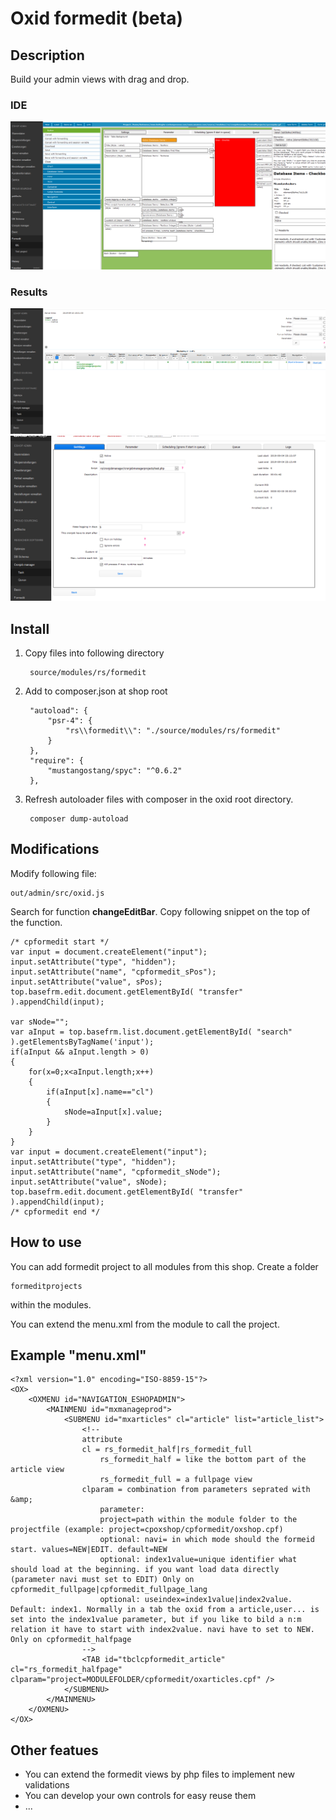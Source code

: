 # Oxid formedit (beta)

## Description

Build your admin views with drag and drop.

### IDE
![](ide.png)

### Results
![](view1.png)
![](view2.png)

## Install

1. Copy files into following directory

        source/modules/rs/formedit
    
2. Add to composer.json at shop root
  
        "autoload": {
            "psr-4": {
                "rs\\formedit\\": "./source/modules/rs/formedit"
            }
        },
        "require": {
            "mustangostang/spyc": "^0.6.2"
        },

3. Refresh autoloader files with composer in the oxid root directory.

        composer dump-autoload


## Modifications

Modify following file:

    out/admin/src/oxid.js
    
Search for function **changeEditBar**. Copy following snippet on the top of the function.

    /* cpformedit start */
    var input = document.createElement("input");
    input.setAttribute("type", "hidden");
    input.setAttribute("name", "cpformedit_sPos");
    input.setAttribute("value", sPos);
    top.basefrm.edit.document.getElementById( "transfer" ).appendChild(input);

    var sNode="";
    var aInput = top.basefrm.list.document.getElementById( "search" ).getElementsByTagName('input');
    if(aInput && aInput.length > 0)
    {
        for(x=0;x<aInput.length;x++)
        {
            if(aInput[x].name=="cl")
            {
                sNode=aInput[x].value;
            }
        }
    }
    var input = document.createElement("input");
    input.setAttribute("type", "hidden");
    input.setAttribute("name", "cpformedit_sNode");
    input.setAttribute("value", sNode);
    top.basefrm.edit.document.getElementById( "transfer" ).appendChild(input);
    /* cpformedit end */


## How to use

You can add formedit project to all modules from this shop.
Create a folder 

    formeditprojects
     
within the modules.

You can extend the menu.xml from the module to call the project.


## Example "menu.xml"

    <?xml version="1.0" encoding="ISO-8859-15"?>
    <OX>
        <OXMENU id="NAVIGATION_ESHOPADMIN">
            <MAINMENU id="mxmanageprod">
                <SUBMENU id="mxarticles" cl="article" list="article_list">
                    <!--
                    attribute
                    cl = rs_formedit_half|rs_formedit_full
                        rs_formedit_half = like the bottom part of the article view
                        rs_formedit_full = a fullpage view
                    clparam = combination from parameters seprated with &amp;
                        parameter:
                        project=path within the module folder to the projectfile (example: project=cpoxshop/cpformedit/oxshop.cpf)
                        optional: navi= in which mode should the formeid start. values=NEW|EDIT. default=NEW
                        optional: index1value=unique identifier what should load at the beginning. if you want load data directly (parameter navi must set to EDIT) Only on cpformedit_fullpage|cpformedit_fullpage_lang
                        optional: useindex=index1value|index2value. Default: index1. Normally in a tab the oxid from a article,user... is set into the index1value parameter, but if you like to bild a n:m relation it have to start with index2value. navi have to set to NEW. Only on cpformedit_halfpage
                    -->
                    <TAB id="tbclcpformedit_article" cl="rs_formedit_halfpage" clparam="project=MODULEFOLDER/cpformedit/oxarticles.cpf" />
                </SUBMENU>
            </MAINMENU>
        </OXMENU>
    </OX>
    
## Other featues

* You can extend the formedit views by php files to implement new validations
* You can develop your own controls for easy reuse them
* ...